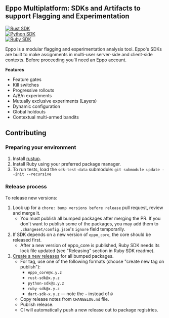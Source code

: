 ## Eppo Multiplatform: SDKs and Artifacts to support Flagging and Experimentation

[![Rust SDK](https://github.com/Eppo-exp/eppo-multiplatform/actions/workflows/ci.yml/badge.svg)](https://github.com/Eppo-exp/eppo-multiplatform/actions/workflows/ci.yml)  
[![Python SDK](https://github.com/Eppo-exp/eppo-multiplatform/actions/workflows/python.yml/badge.svg)](https://github.com/Eppo-exp/eppo-multiplatform/actions/workflows/python.yml)  
[![Ruby SDK](https://github.com/Eppo-exp/eppo-multiplatform/actions/workflows/ruby.yml/badge.svg)](https://github.com/Eppo-exp/eppo-multiplatform/actions/workflows/ruby.yml)  


Eppo is a modular flagging and experimentation analysis tool. Eppo's SDKs are built to make assignments in multi-user server-side and client-side contexts. Before proceeding you'll need an Eppo account.

**Features**
* Feature gates
* Kill switches
* Progressive rollouts
* A/B/n experiments
* Mutually exclusive experiments (Layers)
* Dynamic configuration
* Global holdouts
* Contextual multi-armed bandits

## Contributing

### Preparing your environment

1. Install [rustup](https://rustup.rs/).
2. Install Ruby using your preferred package manager.
3. To run tests, load the `sdk-test-data` submodule: `git submodule update --init --recursive`

### Release process

To release new versions:
1. Look up for a `chore: bump versions before release` pull request, review and merge it.
   - You must publish all bumped packages after merging the PR. If you don't want to publish some of the packages, you may add them to `.changeset/config.json`'s `ignore` field temporarily.
2. If SDK depends on a new version of `eppo_core`, the core should be released first.
   - After a new version of eppo_core is published, Ruby SDK needs its lock file updated (see "Releasing" section in Ruby SDK readme).
2. [Create a new releases](https://github.com/Eppo-exp/rust-sdk/releases/new) for all bumped packages.
   - For tag, use one of the following formats (choose "create new tag on publish"):
     - `eppo_core@x.y.z`
     - `rust-sdk@x.y.z`
     - `python-sdk@x.y.z`
     - `ruby-sdk@x.y.z`
     - `dart-sdk-x.y.z` — note the `-` instead of `@`
   - Copy release notes from `CHANGELOG.md` file.
   - Publish release.
   - CI will automatically push a new release out to package registries.
